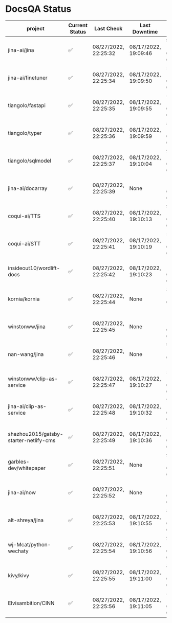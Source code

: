 # DocsQA Status

|               project                |Current Status|     Last Check     |   Last Downtime    |              % Uptime              |
|--------------------------------------|--------------|--------------------|--------------------|------------------------------------|
|jina-ai/jina                          |✅            |08/27/2022, 22:25:32|08/17/2022, 19:09:46|93.536 (since 08/15/2022, 07:09:42) |
|jina-ai/finetuner                     |✅            |08/27/2022, 22:25:34|08/17/2022, 19:09:50|58.545 (since 08/15/2022, 07:09:42) |
|tiangolo/fastapi                      |✅            |08/27/2022, 22:25:35|08/17/2022, 19:09:55|58.551 (since 08/15/2022, 07:09:42) |
|tiangolo/typer                        |✅            |08/27/2022, 22:25:36|08/17/2022, 19:09:59|86.067 (since 08/15/2022, 07:09:42) |
|tiangolo/sqlmodel                     |✅            |08/27/2022, 22:25:37|08/17/2022, 19:10:04|93.557 (since 08/15/2022, 07:09:42) |
|jina-ai/docarray                      |✅            |08/27/2022, 22:25:39|None                |100.000 (since 08/24/2022, 01:39:12)|
|coqui-ai/TTS                          |✅            |08/27/2022, 22:25:40|08/17/2022, 19:10:13|93.553 (since 08/15/2022, 07:09:42) |
|coqui-ai/STT                          |✅            |08/27/2022, 22:25:41|08/17/2022, 19:10:19|58.553 (since 08/15/2022, 07:09:42) |
|insideout10/wordlift-docs             |✅            |08/27/2022, 22:25:42|08/17/2022, 19:10:23|151.843 (since 08/15/2022, 07:09:42)|
|kornia/kornia                         |✅            |08/27/2022, 22:25:44|None                |350.910 (since 08/23/2022, 16:11:04)|
|winstonww/jina                        |✅            |08/27/2022, 22:25:45|None                |100.000 (since 08/26/2022, 06:21:28)|
|nan-wang/jina                         |✅            |08/27/2022, 22:25:46|None                |99.916 (since 08/24/2022, 15:11:24) |
|winstonww/clip-as-service             |✅            |08/27/2022, 22:25:47|08/17/2022, 19:10:27|58.557 (since 08/15/2022, 07:09:42) |
|jina-ai/clip-as-service               |✅            |08/27/2022, 22:25:48|08/17/2022, 19:10:32|93.565 (since 08/15/2022, 07:09:42) |
|shazhou2015/gatsby-starter-netlify-cms|✅            |08/27/2022, 22:25:49|08/17/2022, 19:10:36|58.559 (since 08/15/2022, 07:09:42) |
|garbles-dev/whitepaper                |✅            |08/27/2022, 22:25:51|None                |93.521 (since 08/24/2022, 01:39:12) |
|jina-ai/now                           |✅            |08/27/2022, 22:25:52|None                |100.000 (since 08/24/2022, 01:39:12)|
|alt-shreya/jina                       |✅            |08/27/2022, 22:25:53|08/17/2022, 19:10:55|85.008 (since 08/15/2022, 07:09:42) |
|wj-Mcat/python-wechaty                |✅            |08/27/2022, 22:25:54|08/17/2022, 19:10:56|91.612 (since 08/15/2022, 07:09:42) |
|kivy/kivy                             |✅            |08/27/2022, 22:25:55|08/17/2022, 19:11:00|85.011 (since 08/15/2022, 07:09:42) |
|Elvisambition/CINN                    |✅            |08/27/2022, 22:25:56|08/17/2022, 19:11:05|50.009 (since 08/15/2022, 07:09:42) |

